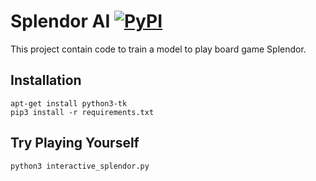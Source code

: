Splendor AI [![PyPI](https://img.shields.io/pypi/pyversions/Django.svg?style=plastic)](https://github.com/filipmlynarski/splendor-ai)
===========
This project contain code to train a model to play board game Splendor.

Installation
------------
```
apt-get install python3-tk
pip3 install -r requirements.txt
```

Try Playing Yourself
-----------
```
python3 interactive_splendor.py
```
